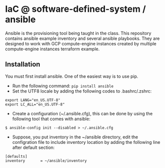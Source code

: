 # IaC @ software-defined-system / ansible
Ansible is the provisioning tool being taught in the class.  This repository contains ansible example inventory and several ansible playbooks.  They are designed to work with GCP compute-engine instances created by multiple compute-engine instances terraform example.

## Installation
You must first install ansible.  One of the easiest way is to use pip.
- Run the following command:
```pip install ansible```
- Set the UTF8 locale by adding the following codes to .bashrc/.zshrc:
```
export LANG="en_US.UTF-8"
export LC_ALL="en_US.UTF-8"
```
- Create a configuration (~/.ansible.cfg), this can be done by using the following tool that comes with ansible:
```
$ ansible-config init --disabled > ~/.ansible.cfg
```
- Suppose, you put inventory in the ~/ansible directory, edit the configration file to include inventory location by adding the following line after default section:
```
[defaults]
inventory       = ~/ansible/inventory
```
